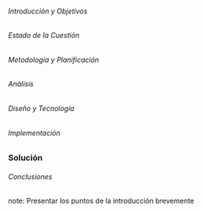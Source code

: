###### Introducción y Objetivos
###### Estado de la Cuestión
###### Metodología y Planificación
###### Análisis
###### Diseño y Tecnología
###### Implementación
### **Solución**
###### Conclusiones

note:
    Presentar los puntos de la introducción brevemente

